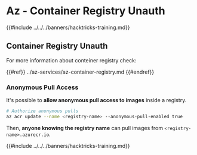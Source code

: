 # Az - Container Registry Unauth

{{#include ../../../banners/hacktricks-training.md}}

## Container Registry Unauth

For more information about conteiner registry check:

{{#ref}}
../az-services/az-container-registry.md
{{#endref}}

### Anonymous Pull Access

It's possible to **allow anonymous pull access to images** inside a registry. 

```bash
# Authorize anonymous pulls
az acr update --name <registry-name> --anonymous-pull-enabled true
```

Then, **anyone knowing the registry name** can pull images from `<registry-name>.azurecr.io`.

{{#include ../../../banners/hacktricks-training.md}}

